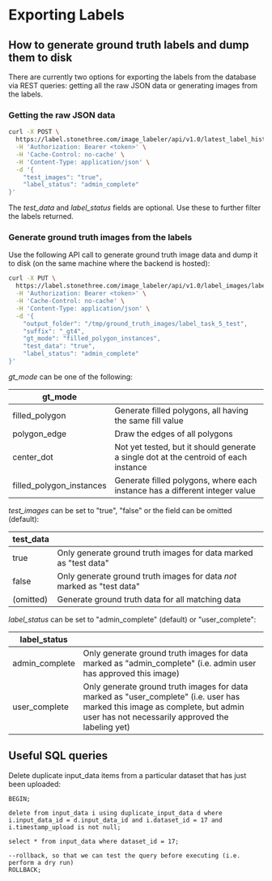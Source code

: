 # Exporting Labels

## How to generate ground truth labels and dump them to disk

There are currently two options for exporting the labels from the database via REST queries: getting all the raw JSON data or generating images from the labels.

### Getting the raw JSON data

~~~ bash
curl -X POST \
  https://label.stonethree.com/image_labeler/api/v1.0/latest_label_history/label_task_id/5 \
  -H 'Authorization: Bearer <token>' \
  -H 'Cache-Control: no-cache' \
  -H 'Content-Type: application/json' \
  -d '{
	"test_images": "true",
    "label_status": "admin_complete"
}'
~~~

The *test_data* and *label_status* fields are optional. Use these to further filter the labels returned.

### Generate ground truth images from the labels

Use the following API call to generate ground truth image data and dump it to disk (on the same machine where the backend is hosted):

~~~ bash
curl -X PUT \
  https://label.stonethree.com/image_labeler/api/v1.0/label_images/label_task_id/5 \
  -H 'Authorization: Bearer <token>' \
  -H 'Cache-Control: no-cache' \
  -H 'Content-Type: application/json' \
  -d '{
	"output_folder": "/tmp/ground_truth_images/label_task_5_test",
	"suffix": "_gt4",
	"gt_mode": "filled_polygon_instances",
	"test_data": "true",
    "label_status": "admin_complete"
}'
~~~

*gt_mode* can be one of the following:

| gt_mode                   |                                                                                       |
| -------------             |:-------------                                                                         |
| filled_polygon            | Generate filled polygons, all having the same fill value                              |
| polygon_edge              | Draw the edges of all polygons                                                        |
| center_dot                | Not yet tested, but it should generate a single dot at the centroid of each instance  |
| filled_polygon_instances  | Generate filled polygons, where each instance has a different integer value           |

*test_images* can be set to "true", "false" or the field can be omitted (default):

| test_data         |                                                                                       |
| -------------     |:-------------                                                                         |
| true              | Only generate ground truth images for data marked as "test data"                      |
| false             | Only generate ground truth images for data *not* marked as "test data"                |
| (omitted)         | Generate ground truth data for all matching data                                      |

*label_status* can be set to "admin_complete" (default) or "user_complete":

| label_status    |                                                                                       |
| -------------   |:-------------                                                                         |
| admin_complete  | Only generate ground truth images for data marked as "admin_complete" (i.e. admin user has approved this image)   |
| user_complete   | Only generate ground truth images for data marked as "user_complete" (i.e. user has marked this image as complete, but admin user has not necessarily approved the labeling yet)                |

## Useful SQL queries

Delete duplicate input_data items from a particular dataset that has just been uploaded:

~~~
BEGIN;

delete from input_data i using duplicate_input_data d where i.input_data_id = d.input_data_id and i.dataset_id = 17 and i.timestamp_upload is not null;

select * from input_data where dataset_id = 17;

--rollback, so that we can test the query before executing (i.e. perform a dry run)
ROLLBACK;
~~~